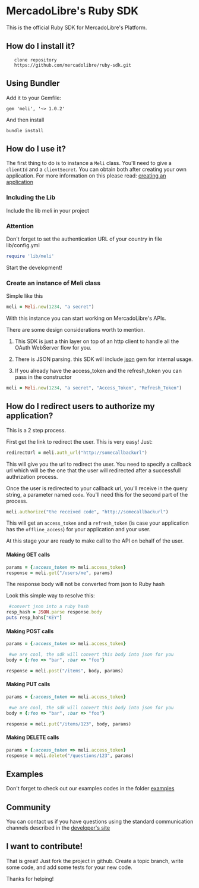 # MercadoLibre's Ruby SDK

This is the official Ruby SDK for MercadoLibre's Platform.

## How do I install it?

       clone repository
       https://github.com/mercadolibre/ruby-sdk.git

## Using Bundler

Add it to your Gemfile:

    gem 'meli', '~> 1.0.2'

And then install

    bundle install

## How do I use it?

The first thing to do is to instance a ```Meli``` class. You'll need to give a ```clientId``` and a ```clientSecret```. You can obtain both after creating your own application. For more information on this please read: [creating an application](http://developers.mercadolibre.com/application-manager/)

### Including the Lib
Include the lib meli in your project

### Attention
Don't forget to set the authentication URL of your country in file lib/config.yml

```ruby
require 'lib/meli'
```
Start the development!

### Create an instance of Meli class
Simple like this
```ruby
meli = Meli.new(1234, "a secret")
```
With this instance you can start working on MercadoLibre's APIs.

There are some design considerations worth to mention.

1. This SDK is just a thin layer on top of an http client to handle all the OAuth WebServer flow for you.

2. There is JSON parsing. this SDK will include [json](http://rubygems.org/gems/json) gem for internal usage.

3. If you already have the access_token and the refresh_token you can pass in the constructor

```ruby
meli = Meli.new(1234, "a secret", "Access_Token", "Refresh_Token")
```

## How do I redirect users to authorize my application?

This is a 2 step process.

First get the link to redirect the user. This is very easy! Just:

```ruby
redirectUrl = meli.auth_url("http://somecallbackurl")
```

This will give you the url to redirect the user. You need to specify a callback url which will be the one that the user will redirected after a successfull authrization process.

Once the user is redirected to your callback url, you'll receive in the query string, a parameter named ```code```. You'll need this for the second part of the process.

```ruby
meli.authorize("the received code", "http://somecallbackurl")
```

This will get an ```access_token``` and a ```refresh_token``` (is case your application has the ```offline_access```) for your application and your user.

At this stage your are ready to make call to the API on behalf of the user.

#### Making GET calls

```ruby
params = {:access_token => meli.access_token}
response = meli.get("/users/me", params)
```

The response body will not be converted from json to Ruby hash

Look this simple way to resolve this:

```ruby
 #convert json into a ruby hash
resp_hash = JSON.parse response.body
puts resp_hahs["KEY"]
```

#### Making POST calls

```ruby
params = {:access_token => meli.access_token}

 #we are cool, the sdk will convert this body into json for you
body = {:foo => "bar", :bar => "foo"}

response = meli.post("/items", body, params)
```

#### Making PUT calls

```ruby
params = {:access_token => meli.access_token}

 #we are cool, the sdk will convert this body into json for you
body = {:foo => "bar", :bar => "foo"}

response = meli.put("/items/123", body, params)
```

#### Making DELETE calls
```ruby
params = {:access_token => meli.access_token}
response = meli.delete("/questions/123", params)
```

## Examples

Don't forget to check out our examples codes in the folder [examples](https://github.com/mercadolibre/ruby-sdk/tree/master/examples)

## Community

You can contact us if you have questions using the standard communication channels described in the [developer's site](http://developers.mercadolibre.com/community/)

## I want to contribute!

That is great! Just fork the project in github. Create a topic branch, write some code, and add some tests for your new code.

Thanks for helping!
